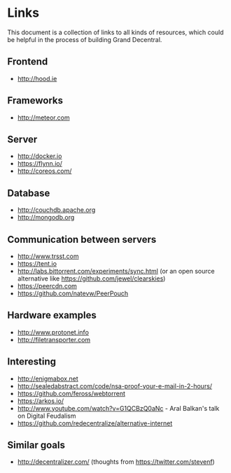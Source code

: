 # Links

This document is a collection of links to all kinds of resources, which could be helpful in the process of building Grand Decentral.

## Frontend 

- http://hood.ie

## Frameworks
- http://meteor.com

## Server

- http://docker.io
- https://flynn.io/
- http://coreos.com/

## Database

- http://couchdb.apache.org
- http://mongodb.org

## Communication between servers

- http://www.trsst.com
- https://tent.io
- http://labs.bittorrent.com/experiments/sync.html (or an open source alternative like https://github.com/jewel/clearskies)
- https://peercdn.com
- https://github.com/natevw/PeerPouch

## Hardware examples

- http://www.protonet.info
- http://filetransporter.com

## Interesting

- http://enigmabox.net
- http://sealedabstract.com/code/nsa-proof-your-e-mail-in-2-hours/ 
- https://github.com/feross/webtorrent
- https://arkos.io/
- http://www.youtube.com/watch?v=G1QCBzQ0aNc - Aral Balkan's talk on Digital Feudalism
- https://github.com/redecentralize/alternative-internet

## Similar goals
- http://decentralizer.com/ (thoughts from https://twitter.com/stevenf)
